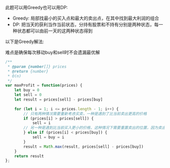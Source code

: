 此题可以用Greedy也可以用DP:
* Greedy: 局部找最小的买入点和最大的卖出点，在其中找到最大利润的组合
* DP: 把当天的获利当作当前状态，分持有股票和不持有分别是两种状态，每一种状态都可以由前一天的这两种状态得到  
  
    
    
以下是Greedy解法:

难点是确保每次移动buy和sell时不会遗漏最优解

```javascript
/**
 * @param {number[]} prices
 * @return {number}
 * O(n)
 */
var maxProfit = function(prices) {
    let buy = 0
    let sell = 0
    let result = prices[sell] - prices[buy]
    
    for (let i = 1; i <= prices.length - 1; i++) {
        // 只有两种情况需要重新考虑买卖，一种是遇到了比当前卖出更高的价格
        if (prices[i] > prices[sell]) {
            sell = i
        // 另一种是遇到比当前买入更小的价格，这种情况下需要重置卖出的位置，因为卖出位置一定要大于买入位置
        } else if (prices[i] < prices[buy]) {
            sell = buy = i
        }
        result = Math.max(result, prices[sell] - prices[buy])
    }
    return result  
};
```
